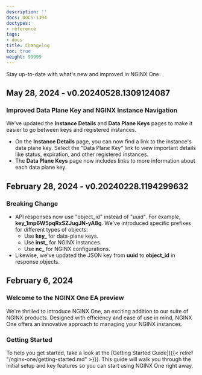 ```yaml
---
description: ''
docs: DOCS-1394
doctypes:
- reference
tags:
- docs
title: Changelog
toc: true
weight: 99999
---
```


Stay up-to-date with what's new and improved in NGINX One.

## May 28, 2024 - v0.20240528.1309124087

### Improved Data Plane Key and NGINX Instance Navigation

We've updated the **Instance Details** and **Data Plane Keys** pages to make it easier to go between keys and registered instances.

- On the **Instance Details** page, you can now find a link to the instance's data plane key. Select the "Data Plane Key" link to view important details like status, expiration, and other registered instances.
- The **Data Plane Keys** page now includes links to more information about each data plane key.


## February 28, 2024 - v0.20240228.1194299632

### Breaking Change

- API responses now use "object_id" instead of "uuid". For example, **key_1mp6W5pqRxSZJugJN-yA8g**. We've introduced specific prefixes for different types of objects:
  - Use **key_** for data-plane keys.
  - Use **inst_** for NGINX instances.
  - Use **nc_** for NGINX configurations.
- Likewise, we've updated the JSON key from **uuid** to **object_id** in response objects.

## February 6, 2024

### Welcome to the NGINX One EA preview

We're thrilled to introduce NGINX One, an exciting addition to our suite of NGINX products. Designed with efficiency and ease of use in mind, NGINX One offers an innovative approach to managing your NGINX instances.

### Getting Started

To help you get started, take a look at the [Getting Started Guide]({{< relref "/nginx-one/getting-started.md" >}}). This guide will walk you through the initial setup and key features so you can start using NGINX One right away.
